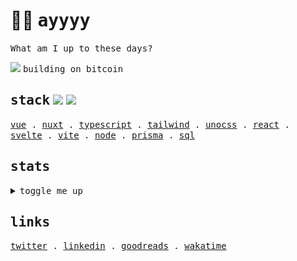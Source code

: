 <h1 align="left">
  ✌🏻 <samp>ayyyy</samp>
</h1>

<p align="left">
  <samp>What am I up to these days?</samp>
</p>

<div align="left"> 
  <div>
   <img src="https://api.iconify.design/fluent-mdl2:radio-bullet.svg?color=%2300DC82" height="12" />
   <samp> building on bitcoin</samp>
 </div>
</div>

<h2 align="left">
  <samp>stack</samp>
  <img src="https://api.iconify.design/logos:vue.svg" height="20" />
  <img src="https://api.iconify.design/logos:nuxt-icon.svg" height="20" />
</h2>

<p align="left">
  <samp>
    <a href="https://vuejs.org">vue</a> .
    <a href="https://nuxt.com">nuxt</a> .
    <a href="https://www.typescriptlang.org/">typescript</a> .
    <a href="https://tailwindcss.com/">tailwind</a> .
    <a href="https://unocss.dev/">unocss</a> .
    <a href="https://react.dev/">react</a> .
    <a href="https://svelte.dev/">svelte</a> .
    <a href="https://vitejs.dev/">vite</a> .
    <a href="https://nodejs.dev/en/">node</a> .
    <a href="https://www.prisma.io/">prisma</a> .
    <a href="https://www.postgresql.org/">sql</a>
  </samp>
</p>

<h2 align="left">
  <samp>stats</samp>
</h2>

<details>
  <br />
  <summary align="left">
    <samp>toggle me up</samp>
  </summary>
  <div align="left">

<!--### 📊 Weekly development breakdown-->
<!--START_SECTION:waka-->

```txt
From: 23 May 2023 - To: 22 June 2023

Total Time: 33 hrs 45 mins

Vue.js       22 hrs 1 min    ████████████████▒░░░░░░░░   65.23 %
TypeScript   5 hrs 26 mins   ████░░░░░░░░░░░░░░░░░░░░░   16.12 %
JavaScript   1 hr 18 mins    █░░░░░░░░░░░░░░░░░░░░░░░░   03.85 %
SCSS         1 hr 9 mins     █░░░░░░░░░░░░░░░░░░░░░░░░   03.43 %
Twig         1 hr 1 min      ▓░░░░░░░░░░░░░░░░░░░░░░░░   03.03 %
```

<!--END_SECTION:waka-->
    
<p>
  <samp>We use GitLab at work</samp>
</p>
    
 <!--
 <div align="left">     
   <a href="https://github.com/mat2ja/github-stats#gh-dark-mode-only">
    <img src="https://github.com/mat2ja/github-stats/blob/master/generated/overview.svg#gh-dark-mode-only" />
    <img src="https://github.com/mat2ja/github-stats/blob/master/generated/languages.svg#gh-dark-mode-only" />
   </a>
   <a href="https://github.com/mat2ja/github-stats#gh-light-mode-only">
    <img src="https://github.com/mat2ja/github-stats/blob/master/generated/overview.svg#gh-dark-mode-only#gh-light-mode-only" />
    <img src="https://github.com/mat2ja/github-stats/blob/master/generated/languages.svg#gh-dark-mode-only#gh-light-mode-only" />
   </a>
</div>

<p>
  <samp>no idea where ~10M lines of code came from</samp> 🤣
</p>

  -->  
    
![metrics](/github-metrics.svg)
 
<p>
  <samp>not including organizations</samp>🤷🏻☝🏻
</p>
</details>


<h2 align="left">
  <samp>links</samp>
</h2>

<p align="left">
  <samp>
    <a href="https://twitter.com/matijao_">twitter</a> .
    <a href="https://www.linkedin.com/in/matijao/">linkedin</a> .
    <a href="https://www.goodreads.com/matijao">goodreads</a> .
    <a href="https://wakatime.com/@matijao">wakatime</a>
  </samp>
</p>
